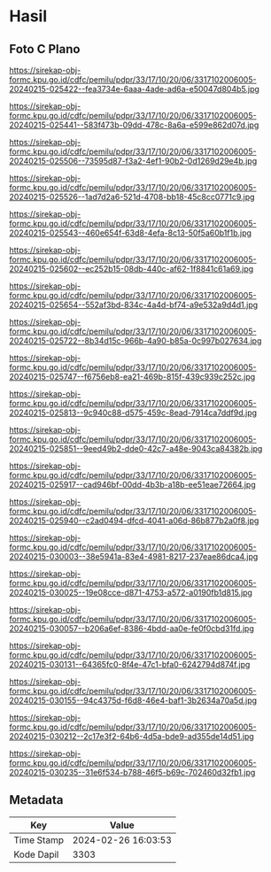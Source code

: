 # Hasil

## Foto C Plano

https://sirekap-obj-formc.kpu.go.id/cdfc/pemilu/pdpr/33/17/10/20/06/3317102006005-20240215-025422--fea3734e-6aaa-4ade-ad6a-e50047d804b5.jpg

https://sirekap-obj-formc.kpu.go.id/cdfc/pemilu/pdpr/33/17/10/20/06/3317102006005-20240215-025441--583f473b-09dd-478c-8a6a-e599e862d07d.jpg

https://sirekap-obj-formc.kpu.go.id/cdfc/pemilu/pdpr/33/17/10/20/06/3317102006005-20240215-025506--73595d87-f3a2-4ef1-90b2-0d1269d29e4b.jpg

https://sirekap-obj-formc.kpu.go.id/cdfc/pemilu/pdpr/33/17/10/20/06/3317102006005-20240215-025526--1ad7d2a6-521d-4708-bb18-45c8cc0771c9.jpg

https://sirekap-obj-formc.kpu.go.id/cdfc/pemilu/pdpr/33/17/10/20/06/3317102006005-20240215-025543--460e654f-63d8-4efa-8c13-50f5a60b1f1b.jpg

https://sirekap-obj-formc.kpu.go.id/cdfc/pemilu/pdpr/33/17/10/20/06/3317102006005-20240215-025602--ec252b15-08db-440c-af62-1f8841c61a69.jpg

https://sirekap-obj-formc.kpu.go.id/cdfc/pemilu/pdpr/33/17/10/20/06/3317102006005-20240215-025654--552af3bd-834c-4a4d-bf74-a9e532a9d4d1.jpg

https://sirekap-obj-formc.kpu.go.id/cdfc/pemilu/pdpr/33/17/10/20/06/3317102006005-20240215-025722--8b34d15c-966b-4a90-b85a-0c997b027634.jpg

https://sirekap-obj-formc.kpu.go.id/cdfc/pemilu/pdpr/33/17/10/20/06/3317102006005-20240215-025747--f6756eb8-ea21-469b-815f-439c939c252c.jpg

https://sirekap-obj-formc.kpu.go.id/cdfc/pemilu/pdpr/33/17/10/20/06/3317102006005-20240215-025813--9c940c88-d575-459c-8ead-7914ca7ddf9d.jpg

https://sirekap-obj-formc.kpu.go.id/cdfc/pemilu/pdpr/33/17/10/20/06/3317102006005-20240215-025851--9eed49b2-dde0-42c7-a48e-9043ca84382b.jpg

https://sirekap-obj-formc.kpu.go.id/cdfc/pemilu/pdpr/33/17/10/20/06/3317102006005-20240215-025917--cad946bf-00dd-4b3b-a18b-ee51eae72664.jpg

https://sirekap-obj-formc.kpu.go.id/cdfc/pemilu/pdpr/33/17/10/20/06/3317102006005-20240215-025940--c2ad0494-dfcd-4041-a06d-86b877b2a0f8.jpg

https://sirekap-obj-formc.kpu.go.id/cdfc/pemilu/pdpr/33/17/10/20/06/3317102006005-20240215-030003--38e5941a-83e4-4981-8217-237eae86dca4.jpg

https://sirekap-obj-formc.kpu.go.id/cdfc/pemilu/pdpr/33/17/10/20/06/3317102006005-20240215-030025--19e08cce-d871-4753-a572-a0190fb1d815.jpg

https://sirekap-obj-formc.kpu.go.id/cdfc/pemilu/pdpr/33/17/10/20/06/3317102006005-20240215-030057--b206a6ef-8386-4bdd-aa0e-fe0f0cbd31fd.jpg

https://sirekap-obj-formc.kpu.go.id/cdfc/pemilu/pdpr/33/17/10/20/06/3317102006005-20240215-030131--64365fc0-8f4e-47c1-bfa0-6242794d874f.jpg

https://sirekap-obj-formc.kpu.go.id/cdfc/pemilu/pdpr/33/17/10/20/06/3317102006005-20240215-030155--94c4375d-f6d8-46e4-baf1-3b2634a70a5d.jpg

https://sirekap-obj-formc.kpu.go.id/cdfc/pemilu/pdpr/33/17/10/20/06/3317102006005-20240215-030212--2c17e3f2-64b6-4d5a-bde9-ad355de14d51.jpg

https://sirekap-obj-formc.kpu.go.id/cdfc/pemilu/pdpr/33/17/10/20/06/3317102006005-20240215-030235--31e6f534-b788-46f5-b69c-702460d32fb1.jpg


## Metadata

| Key        | Value               |
| ---------- | ------------------- |
| Time Stamp | 2024-02-26 16:03:53 |
| Kode Dapil | 3303                |



